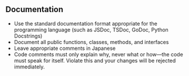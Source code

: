 ## Documentation

- Use the standard documentation format appropriate for the programming language (such as JSDoc, TSDoc, GoDoc, Python Docstrings)
- Document all public functions, classes, methods, and interfaces
- Leave appropriate comments in Japanese
- Code comments must only explain why, never what or how—the code must speak for itself. Violate this and your changes will be rejected immediately.
